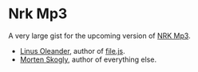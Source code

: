 # Nrk Mp3

A very large gist for the upcoming version of [NRK Mp3](http://nrkp3.no/mp3/).

- [Linus Oleander](https://github.com/oleander), author of [file.js](https://github.com/oleander/Nrk-Mp3/blob/master/file.js).
- [Morten Skogly](https://github.com/mskogly), author of everything else.